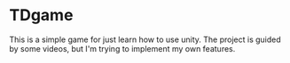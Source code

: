 # TDgame
This is a simple game for just learn how to use unity. The project is guided by some videos, but I'm trying to implement my own features.
